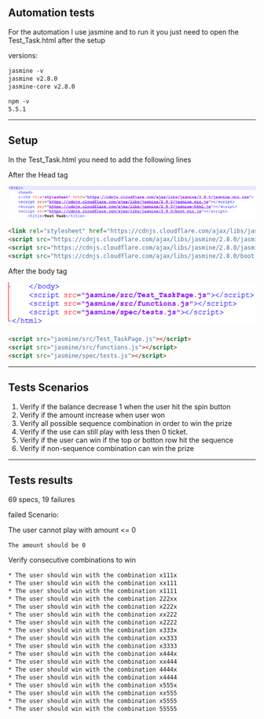 ## Automation tests

For the automation I use jasmine and to run it you just need to open the Test_Task.html after the setup

versions:
```
jasmine -v
jasmine v2.8.0
jasmine-core v2.8.0
```
```
npm -v
5.5.1
```

---

## Setup

In the Test_Task.html you need to add the following lines

After the Head tag

![After head][afterHead]
```html
<link rel="stylesheet" href="https://cdnjs.cloudflare.com/ajax/libs/jasmine/2.8.0/jasmine.min.css">
<script src="https://cdnjs.cloudflare.com/ajax/libs/jasmine/2.8.0/jasmine.min.js"></script>
<script src="https://cdnjs.cloudflare.com/ajax/libs/jasmine/2.8.0/jasmine-html.js"></script>
<script src="https://cdnjs.cloudflare.com/ajax/libs/jasmine/2.8.0/boot.min.js"></script>
```

After the body tag

![After body][afterBody]
```html
<script src="jasmine/src/Test_TaskPage.js"></script>
<script src="jasmine/src/functions.js"></script>
<script src="jasmine/spec/tests.js"></script>
```

[afterBody]: /afterBody.PNG "afterBody"
[afterHead]: /afterHead.PNG "afterHead"


---

## Tests Scenarios

1. Verify if the balance decrease 1 when the user hit the spin button
2. Verify if the amount increase when user won
3. Verify all possible sequence combination in order to win the prize
4. Verify if the use can still play with less then 0 ticket.
5. Verify if the user can win if the top or botton row hit the sequence
6. Verify if non-sequence combination can win the prize

--- 

## Tests results

69 specs, 19 failures

failed Scenario:

The user cannot play with amount <= 0

    The amount should be 0

Verify consecutive combinations to win

	* The user should win with the combination x111x
	* The user should win with the combination xx111
	* The user should win with the combination x1111
	* The user should win with the combination 222xx
	* The user should win with the combination x222x
	* The user should win with the combination xx222
	* The user should win with the combination x2222
	* The user should win with the combination x333x
	* The user should win with the combination xx333
	* The user should win with the combination x3333
	* The user should win with the combination x444x
	* The user should win with the combination xx444
	* The user should win with the combination 4444x
	* The user should win with the combination x4444
	* The user should win with the combination x555x
	* The user should win with the combination xx555
	* The user should win with the combination x5555
	* The user should win with the combination 55555
